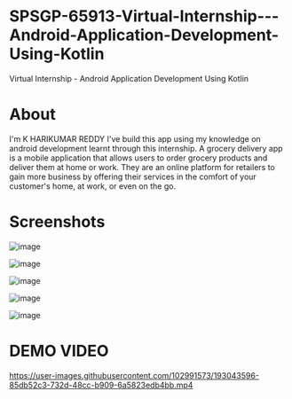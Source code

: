 # SPSGP-65913-Virtual-Internship---Android-Application-Development-Using-Kotlin
Virtual Internship - Android Application Development Using Kotlin

# About
I'm K HARIKUMAR REDDY
I've build this app using my knowledge on android development learnt through this internship.
A grocery delivery app is a mobile application that allows users to order grocery products and deliver them at home or work. They are an online platform for retailers to gain more business by offering their services in the comfort of your customer's home, at work, or even on the go.

# Screenshots
![image](https://user-images.githubusercontent.com/102991573/192829255-bbdbbb4a-4f7f-472a-84d5-ddd8d12952cc.png)

![image](https://user-images.githubusercontent.com/102991573/192829286-185c7f8f-2bae-4ada-8bd6-e1881bd3c217.png)

![image](https://user-images.githubusercontent.com/102991573/192829323-10a5a94d-d63a-4b91-982e-4550ea23422e.png)

![image](https://user-images.githubusercontent.com/102991573/192829342-1dbbfe0c-9d51-418c-91c7-fc7c7063fad8.png)

![image](https://user-images.githubusercontent.com/102991573/192829376-6ebeba05-1073-47db-a202-459343dd9c15.png)

# DEMO VIDEO


https://user-images.githubusercontent.com/102991573/193043596-85db52c3-732d-48cc-b909-6a5823edb4bb.mp4

